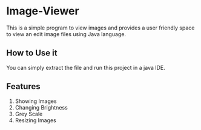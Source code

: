 # Image-Viewer
This is a simple program to view images and provides a user friendly space to view an edit image files using Java language.

## How to Use it
You can simply extract the file and run this project in a java IDE.

## Features
1. Showing Images
2. Changing Brightness
3. Grey Scale
4. Resizing Images
